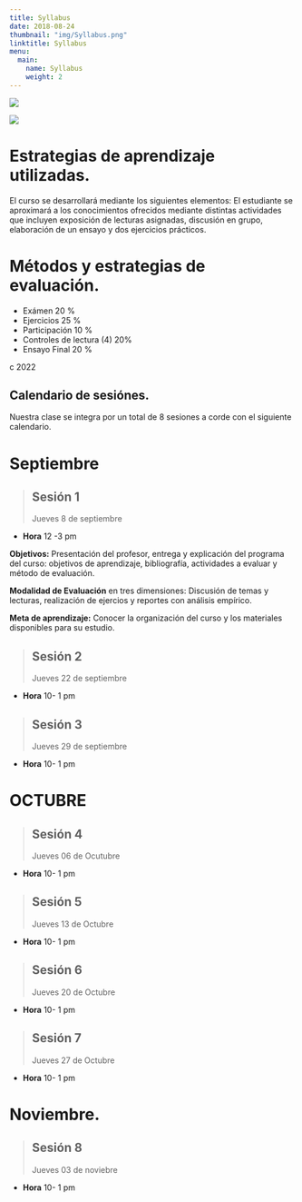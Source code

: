 ```yaml
---
title: Syllabus
date: 2018-08-24
thumbnail: "img/Syllabus.png"
linktitle: Syllabus
menu:
  main:
    name: Syllabus
    weight: 2
---
```


  
  ![](/img/Syllabus2.png)

![](/img/Syllabus3.png)

# Estrategias de aprendizaje utilizadas.

El curso se desarrollará mediante los siguientes elementos:
  El estudiante se aproximará a los conocimientos ofrecidos mediante distintas actividades que incluyen exposición de lecturas asignadas, discusión en grupo, elaboración de un ensayo y dos ejercicios prácticos.


# Métodos y estrategias de evaluación.

*	Exámen                   20 %
*	Ejercicios               25 %
* Participación            10 %
* Controles de lectura (4) 20%
* Ensayo Final             20 %


c 2022


## Calendario de sesiónes.

Nuestra clase se integra por un total de 8 sesiones a corde con el siguiente calendario.

# Septiembre

> ## Sesión 1
> Jueves 8 de septiembre  
- **Hora** 12 -3 pm 

**Objetivos:** Presentación del profesor, entrega y explicación del programa del curso: objetivos de aprendizaje, bibliografía, actividades a evaluar y método de evaluación.

**Modalidad de Evaluación** en tres dimensiones: Discusión de temas y lecturas, realización de ejercios y reportes con análisis empírico.

**Meta de aprendizaje:** Conocer la organización del curso y los materiales disponibles para su estudio.

> ## Sesión 2
> Jueves 22 de septiembre  
- **Hora** 10- 1 pm

> ## Sesión 3
> Jueves 29 de septiembre  
- **Hora** 10- 1 pm

# OCTUBRE

> ## Sesión 4
> Jueves 06 de Ocutubre  
- **Hora** 10- 1 pm

> ## Sesión 5
> Jueves 13 de Octubre  
- **Hora** 10- 1 pm

> ## Sesión 6
> Jueves 20 de Octubre  
- **Hora** 10- 1 pm

> ## Sesión 7
> Jueves 27 de Octubre  
- **Hora** 10- 1 pm

# Noviembre.

> ## Sesión 8
> Jueves 03 de noviebre  
- **Hora** 10- 1 pm


